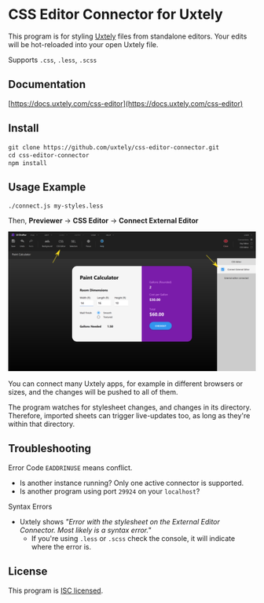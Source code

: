 # CSS Editor Connector for Uxtely

This program is for styling [Uxtely](https://uxtely.com) files from standalone
editors. Your edits will be hot-reloaded into your open Uxtely file.

Supports `.css`, `.less`, `.scss`

## Documentation
[https://docs.uxtely.com/css-editor](https://docs.uxtely.com/css-editor)


## Install
```shell script
git clone https://github.com/uxtely/css-editor-connector.git
cd css-editor-connector
npm install
```

## Usage Example
```shell script
./connect.js my-styles.less
```
Then, **Previewer** &rarr; **CSS Editor** &rarr; **Connect External Editor**

![Setup](./README-Setup.png)

You can connect many Uxtely apps, for example in different
browsers or sizes, and the changes will be pushed to all of them.

The program watches for stylesheet changes, and changes in its directory. Therefore,
imported sheets can trigger live-updates too, as long as they're within that directory.


## Troubleshooting
Error Code `EADDRINUSE` means conflict.
- Is another instance running? Only one active connector is supported.
- Is another program using port `29924` on your `localhost`?

Syntax Errors
- Uxtely shows _"Error with the stylesheet on the
External Editor Connector. Most likely is a syntax error."_
  - If you're using `.less` or `.scss` check the
  console, it will indicate where the error is.

## License
This program is [ISC licensed](./LICENSE).
